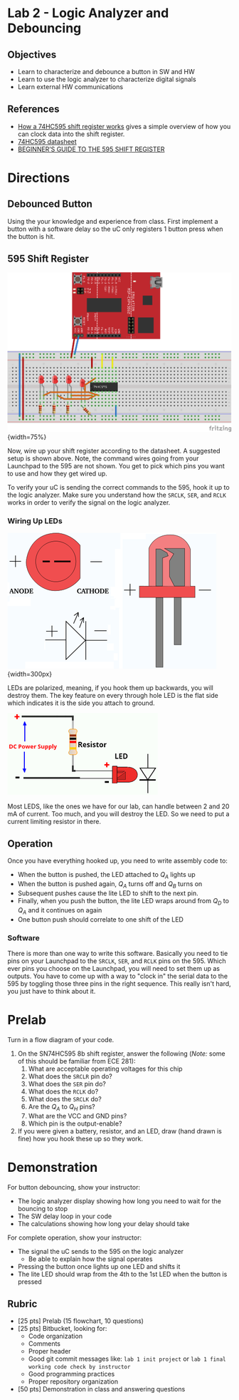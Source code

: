 # Lab 2 - Logic Analyzer and Debouncing

## Objectives

- Learn to characterize and debounce a button in SW and HW
- Learn to use the logic analyzer to characterize digital signals
- Learn external HW communications

## References

- [How a 74HC595 shift register works](https://www.youtube.com/watch?v=gZ2oEjQgtcM) gives a simple overview of how you can clock data into the shift register.
- [74HC595 datasheet](https://marsuniversity.github.io/ece382/references/sn74hc595.pdf)
- [BEGINNER’S GUIDE TO THE 595 SHIFT REGISTER](http://www.idogendel.com/en/archives/211)

# Directions

## Debounced Button

Using the your knowledge and experience from class. First implement a button with
a software delay so the uC only registers 1 button press when the button is hit.

## 595 Shift Register

![](lab-setup_bb.png){width=75%}

Now, wire up your shift register according to the datasheet. A suggested setup
is shown above. Note, the command wires going from your Launchpad to the 595 are
not shown. You get to pick which pins you want to use and how they get wired up.

To verify your uC is sending the correct commands to the 595, hook it up to the
logic analyzer. Make sure you understand how the `SRCLK`, `SER`, and `RCLK` works
in order to verify the signal on the logic analyzer.

### Wiring Up LEDs

![](led_diagram.png){width=300px}

LEDs are polarized, meaning, if you hook them up backwards, you will destroy them.
The key feature on every through hole LED is the flat side which indicates it
is the side you attach to ground.

![](led-wiring.gif)

Most LEDS, like the ones we have for our lab, can handle between 2 and 20 mA of
current. Too much, and you will destroy the LED. So we need to put a current
limiting resistor in there.


## Operation

Once you have everything hooked up, you need to write assembly code to:

- When the button is pushed, the LED attached to $Q_A$ lights up
- When the button is pushed again, $Q_A$ turns off and $Q_B$ turns on
- Subsequent pushes cause the lite LED to shift to the next pin.
- Finally, when you push the button, the lite LED wraps around from $Q_D$ to $Q_A$
and it continues on again
- One button push should correlate to one shift of the LED

### Software

There is more than one way to write this software. Basically you need to tie pins
on your Launchpad to the `SRCLK`, `SER`, and `RCLK` pins on the 595. Which ever
pins you choose on the Launchpad, you will need to set them up as outputs. You have to
come up with a way to "clock in" the serial data to the 595 by toggling those
three pins in the right sequence. This really isn't hard, you just have to think
about it.

# Prelab

Turn in a flow diagram of your code.

1. On the SN74HC595 8b shift register, answer the following (*Note:* some of this
    should be familiar from ECE 281):
    1. What are acceptable operating voltages for this chip
    1. What does the `SRCLR` pin do?
    1. What does the `SER` pin do?
    1. What does the `RCLK` do?
    1. What does the `SRCLK` do?
    1. Are the $Q_A$ to $Q_H$ pins?
    1. What are the VCC and GND pins?
    1. Which pin is the output-enable?
2. If you were given a battery, resistor, and an LED, draw (hand drawn is fine)
how you hook these up so they work.

# Demonstration

For button debouncing, show your instructor:

- The logic analyzer display showing how long you need to wait for the bouncing to stop
- The SW delay loop in your code
- The calculations showing how long your delay should take

For complete operation, show your instructor:

- The signal the uC sends to the 595 on the logic analyzer
    - Be able to explain how the signal operates
- Pressing the button once lights up one LED and shifts it
- The lite LED should wrap from the 4th to the 1st LED when the button is pressed

## Rubric

- [25 pts] Prelab (15 flowchart, 10 questions)
- [25 pts] Bitbucket, looking for:
    - Code organization
    - Comments
    - Proper header
    - Good git commit messages like: `lab 1 init project` or `lab 1 final working code check by instructor`
    - Good programming practices
    - Proper repository organization
- [50 pts] Demonstration in class and answering questions
